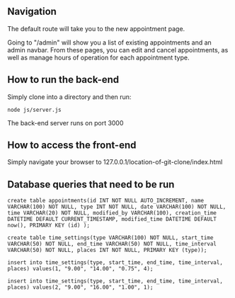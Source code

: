 ## Navigation

The default route will take you to the new appointment page.

Going to "/admin" will show you a list of existing appointments and an admin navbar. From these pages, you can edit and cancel appointments, as well as manage hours of operation for each appointment type.

## How to run the back-end

Simply clone into a directory and then run:

    node js/server.js

The back-end server runs on port 3000

## How to access the front-end

Simply navigate your browser to 127.0.0.1/location-of-git-clone/index.html

## Database queries that need to be run

    create table appointments(id INT NOT NULL AUTO_INCREMENT, name VARCHAR(100) NOT NULL, type INT NOT NULL, date VARCHAR(100) NOT NULL, time VARCHAR(20) NOT NULL, modified_by VARCHAR(100), creation_time DATETIME DEFAULT CURRENT_TIMESTAMP, modified_time DATETIME DEFAULT now(), PRIMARY KEY (id) );

    create table time_settings(type VARCHAR(100) NOT NULL, start_time VARCHAR(50) NOT NULL, end_time VARCHAR(50) NOT NULL, time_interval VARCHAR(50) NOT NULL, places INT NOT NULL, PRIMARY KEY (type));

    insert into time_settings(type, start_time, end_time, time_interval, places) values(1, "9.00", "14.00", "0.75", 4);

    insert into time_settings(type, start_time, end_time, time_interval, places) values(2, "9.00", "16.00", "1.00", 1);
